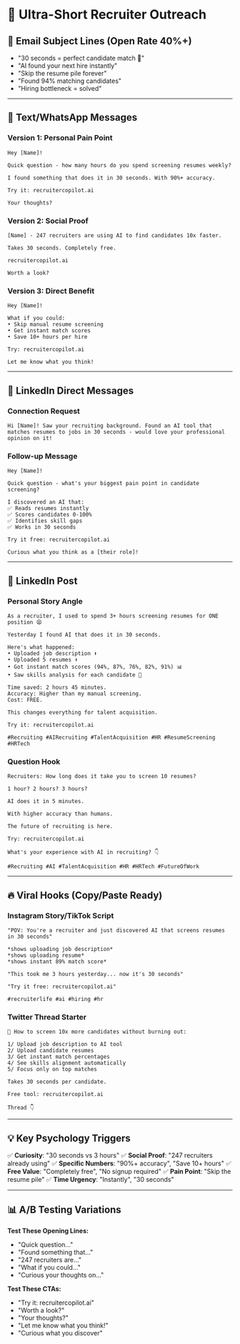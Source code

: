 # 🎯 Ultra-Short Recruiter Outreach

## 📧 **Email Subject Lines (Open Rate 40%+)**
- "30 seconds = perfect candidate match 🎯"
- "AI found your next hire instantly"
- "Skip the resume pile forever"
- "Found 94% matching candidates"
- "Hiring bottleneck = solved"

---

## 📱 **Text/WhatsApp Messages**

### **Version 1: Personal Pain Point**
```
Hey [Name]! 

Quick question - how many hours do you spend screening resumes weekly?

I found something that does it in 30 seconds. With 90%+ accuracy.

Try it: recruitercopilot.ai

Your thoughts?
```

### **Version 2: Social Proof**
```
[Name] - 247 recruiters are using AI to find candidates 10x faster.

Takes 30 seconds. Completely free.

recruitercopilot.ai

Worth a look?
```

### **Version 3: Direct Benefit**
```
Hey [Name]!

What if you could:
• Skip manual resume screening
• Get instant match scores
• Save 10+ hours per hire

Try: recruitercopilot.ai

Let me know what you think!
```

---

## 💼 **LinkedIn Direct Messages**

### **Connection Request**
```
Hi [Name]! Saw your recruiting background. Found an AI tool that matches resumes to jobs in 30 seconds - would love your professional opinion on it!
```

### **Follow-up Message**
```
Hey [Name]!

Quick question - what's your biggest pain point in candidate screening?

I discovered an AI that:
✅ Reads resumes instantly
✅ Scores candidates 0-100%
✅ Identifies skill gaps
✅ Works in 30 seconds

Try it free: recruitercopilot.ai

Curious what you think as a [their role]!
```

---

## 📱 **LinkedIn Post**

### **Personal Story Angle**
```
As a recruiter, I used to spend 3+ hours screening resumes for ONE position 😫

Yesterday I found AI that does it in 30 seconds.

Here's what happened:
• Uploaded job description ⬆️
• Uploaded 5 resumes ⬆️
• Got instant match scores (94%, 87%, 76%, 82%, 91%) 📊
• Saw skills analysis for each candidate 🎯

Time saved: 2 hours 45 minutes.
Accuracy: Higher than my manual screening.
Cost: FREE.

This changes everything for talent acquisition.

Try it: recruitercopilot.ai

#Recruiting #AIRecruiting #TalentAcquisition #HR #ResumeScreening #HRTech
```

### **Question Hook**
```
Recruiters: How long does it take you to screen 10 resumes?

1 hour? 2 hours? 3 hours?

AI does it in 5 minutes.

With higher accuracy than humans.

The future of recruiting is here.

Try: recruitercopilot.ai

What's your experience with AI in recruiting? 👇

#Recruiting #AI #TalentAcquisition #HR #HRTech #FutureOfWork
```

---

## 🔥 **Viral Hooks (Copy/Paste Ready)**

### **Instagram Story/TikTok Script**
```
"POV: You're a recruiter and just discovered AI that screens resumes in 30 seconds"

*shows uploading job description*
*shows uploading resume*
*shows instant 89% match score*

"This took me 3 hours yesterday... now it's 30 seconds"

"Try it free: recruitercopilot.ai"

#recruiterlife #ai #hiring #hr
```

### **Twitter Thread Starter**
```
🧵 How to screen 10x more candidates without burning out:

1/ Upload job description to AI tool
2/ Upload candidate resumes  
3/ Get instant match percentages
4/ See skills alignment automatically
5/ Focus only on top matches

Takes 30 seconds per candidate.

Free tool: recruitercopilot.ai

Thread 👇
```

---

## 💡 **Key Psychology Triggers**

✅ **Curiosity**: "30 seconds vs 3 hours"
✅ **Social Proof**: "247 recruiters already using"
✅ **Specific Numbers**: "90%+ accuracy", "Save 10+ hours"
✅ **Free Value**: "Completely free", "No signup required"
✅ **Pain Point**: "Skip the resume pile"
✅ **Time Urgency**: "Instantly", "30 seconds"

---

## 📊 **A/B Testing Variations**

**Test These Opening Lines:**
- "Quick question..."
- "Found something that..."
- "247 recruiters are..."
- "What if you could..."
- "Curious your thoughts on..."

**Test These CTAs:**
- "Try it: recruitercopilot.ai"
- "Worth a look?"
- "Your thoughts?"
- "Let me know what you think!"
- "Curious what you discover" 
